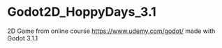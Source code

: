 # Godot2D_HoppyDays_3.1
 2D Game from online course https://www.udemy.com/godot/ made with Godot 3.1.1
